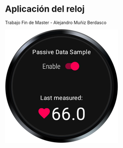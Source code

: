 # Aplicación del reloj

Trabajo Fin de Master - Alejandro Muñiz Berdasco

![heart rate available screenshot](screenshots/whs_passive_data_available.png)

